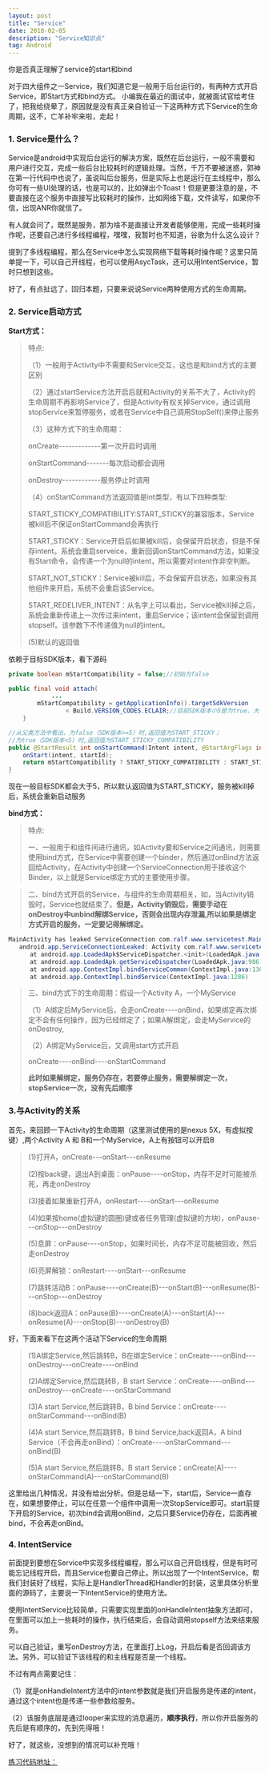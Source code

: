 ```yaml
---
layout: post
title: "Service"
date: 2018-02-05
description: "Service知识点"
tag: Android
---
```

你是否真正理解了service的start和bind

对于四大组件之一Service，我们知道它是一般用于后台运行的，有两种方式开启Service，即Start方式和bind方式。
小编我在最近的面试中，就被面试官给考住了，把我给绕晕了，原因就是没有真正亲自验证一下这两种方式下Service的生命周期，这不，亡羊补牢来啦，走起！

### 1. Service是什么？


Service是android中实现后台运行的解决方案，既然在后台运行，一般不需要和用户进行交互，完成一些后台比较耗时的逻辑处理。当然，千万不要被迷惑，郭神在第一行代码中也说了，虽说叫后台服务，但是实际上也是运行在主线程中，那么你可有一些UI处理的话，也是可以的，比如弹出个Toast！但是更要注意的是，不要直接在这个服务中直接写比较耗时的操作，比如网络下载，文件读写，如果你不信，出现ANR你就信了。

有人就会问了，既然是服务，那为啥不是直接让开发者能够使用，完成一些耗时操作呢，还要自己进行多线程编程，嘿嘿，我暂时也不知道，谷歌为什么这么设计？

提到了多线程编程，那么在Service中怎么实现网络下载等耗时操作呢？这里只简单提一下，可以自己开线程，也可以使用AsycTask，还可以用IntentService，暂时只想到这些。

好了，有点扯远了，回归本题，只要来说说Service两种使用方式的生命周期。

### 2. Service启动方式

 **Start方式：**

>特点:
>
>（1）一般用于Activity中不需要和Service交互，这也是和bind方式的主要区别
>
>（2）通过startService方法开启后就和Activity的关系不大了，Activity的生命周期不再影响Service了，但是Activity有权关掉Service，通过调用stopService来暂停服务，或者在Service中自己调用StopSelf()来停止服务
>
>（3）这种方式下的生命周期：
>
>onCreate-------------第一次开启时调用
>
>onStartCommand-------每次启动都会调用
>
>onDestroy------------服务停止时调用
>
>（4）onStartCommand方法返回值是int类型，有以下四种类型:
>
>START_STICKY_COMPATIBILITY:START_STICKY的兼容版本，Service被kill后不保证onStartCommand会再执行
>
>START_STICKY：Service开启后如果被kill后，会保留开启状态，但是不保存intent。系统会重启serveice，重新回调onStartCommand方法，如果没有Start命令，会传递一个为null的intent，所以需要对intent作非空判断。
>
>START_NOT_STICKY：Service被kill后，不会保留开启状态，如果没有其他组件来开启，系统不会重启该Service。
>
>START_REDELIVER_INTENT：从名字上可以看出，Service被kill掉之后，系统会重新传递上一次传过来intent，重启Service；该intent会保留到调用stopself。该参数下不传递值为null的intent。
>
>(5)默认的返回值
>
依赖于目标SDK版本，看下源码

```java
private boolean mStartCompatibility = false;//初始为false

public final void attach(
            ...
        mStartCompatibility = getApplicationInfo().targetSdkVersion
                < Build.VERSION_CODES.ECLAIR;//目前SDK版本小5是为true，大于等于5时为false
    }

//从父类方法中看出，为false（SDK版本>=5）时,返回值为START_STICKY；
//为true（SDK版本<5）时,返回值为START_STICKY_COMPATIBILITY
public @StartResult int onStartCommand(Intent intent, @StartArgFlags int flags, int startId) {
    onStart(intent, startId);
    return mStartCompatibility ? START_STICKY_COMPATIBILITY : START_STICKY;
}
```
现在一般目标SDK都会大于5，所以默认返回值为START_STICKY，服务被kill掉后，系统会重新启动服务


 **bind方式：**
 >特点:
 >
 >一、一般用于和组件间进行通讯，如Activity要和Service之间通讯，则需要使用bind方式，在Service中需要创建一个binder，然后通过onBind方法返回给Activity，在Activity中创建一个ServiceConnection用于接收这个Binder，以上就是Service绑定方式的主要使用步骤。


 >
 >二、bind方式开启的Service，与组件的生命周期相关，如，当Activity销毁时，Service也就结束了。**但是，Activity销毁后，需要手动在onDestroy中unbind解绑Service，否则会出现内存泄漏,所以如果是绑定方式开启的服务，一定要记得解绑定。**
 ```java
 MainActivity has leaked ServiceConnection com.ralf.www.servicetest.MainActivity$1@861526a that was originally bound here
    android.app.ServiceConnectionLeaked: Activity com.ralf.www.servicetest.MainActivity has leaked ServiceConnection com.ralf.www.servicetest.MainActivity$1@861526a that was originally bound here
       at android.app.LoadedApk$ServiceDispatcher.<init>(LoadedApk.java:1092)
       at android.app.LoadedApk.getServiceDispatcher(LoadedApk.java:986)
       at android.app.ContextImpl.bindServiceCommon(ContextImpl.java:1303)
       at android.app.ContextImpl.bindService(ContextImpl.java:1286)
 ```

 >
 >三、bind方式下的生命周期：假设一个Activity A，一个MyService
 >
 > （1）A绑定后MyService后，会走onCreate----onBind，如果绑定再次绑定不会有任何操作，因为已经绑定了；如果A解绑定，会走MyService的onDestroy,
 >
 > （2）A绑定MyService后，又调用start方式开启
 >
 > onCreate----onBind----onStartCommand
 >
 > **此时如果解绑定，服务仍存在，若要停止服务，需要解绑定一次，stopService一次，没有先后顺序**

### 3.与Activity的关系

首先，来回顾一下Activity的生命周期（这里测试使用的是nexus 5X，有虚拟按键）,两个Activity A 和 B和一个MyService，A上有按钮可以开启B

> (1)打开A，onCreate---onStart---onResume
>
> (2)按back键，退出A到桌面：onPause----onStop，内存不足时可能被杀死，再走onDestroy
>
> (3)接着如果重新打开A，onRestart----onStart---onResume
>
> (4)如果按home(虚拟键的圆圈)键或者任务管理(虚拟键的方块)，onPause---onStop---onDestroy
>
>(5)息屏：onPause----onStop，如果时间长，内存不足可能被回收，然后走onDestroy
>
> (6)亮屏解锁：onRestart----onStart---onResume
>
> (7)跳转活动B：onPause----onCreate(B)---onStart(B)---onResume(B)---onStop---onDestroy
>
> (8)back返回A：onPause(B)----onCreate(A)---onStart(A)---onResume(A)---onStop(B)---onDestroy(B)
>
好，下面来看下在这两个活动下Service的生命周期

> (1)A绑定Service,然后跳转B，B在绑定Service：onCreate----onBind---onDestroy---onCreate----onBind
>
> (2)A绑定Service,然后跳转B，B start Service：onCreate----onBind---onDestroy---onCreate----onStarCommand
>
> (3)A start Service,然后跳转B，B bind Service：onCreate----onStarCommand---onBind(B)
>
> (4)A start Service,然后跳转B，B bind Service,back返回A，A bind Service（不会再走onBind）：onCreate----onStarCommand---onBind(B)
>
> (5)A start Service,然后跳转B，B start Service：onCreate(A)----onStarCommand(A)---onStarCommand(B)

这里给出几种情况，并没有给出分析。但是总结一下，start后，Service一直存在，如果想要停止，可以在任意一个组件中调用一次StopService即可。start前提下开启的Service，初次bind会调用onBind，之后只要Service仍存在，后面再被bind，不会再走onBind。

### 4. IntentService

前面提到要想在Service中实现多线程编程，那么可以自己开启线程，但是有时可能忘记线程开启，而且Service也要自己停止。所以出现了一个IntentService，帮我们封装好了线程，实际上是HandlerThread和Handler的封装，这里具体分析里面的源码了，主要说一下IntentService的使用方法。

使用IntentService比较简单，只需要实现里面的onHandleIntent抽象方法即可，在里面可以加上一些耗时的操作，执行结束后，会自动调用stopself方法来结束服务。

可以自己验证，重写onDestroy方法，在里面打上Log，开启后看是否回调该方法。另外，可以验证下该线程的和主线程是否是一个线程。

不过有两点需要记住：

（1）就是onHandleIntent方法中的intent参数就是我们开启服务是传递的intent，通过这个intent也是传递一些参数给服务。

（2）该服务底层是通过looper来实现的消息遍历，**顺序执行**，所以你开启服务的先后是有顺序的，先到先得哦！


好了，就这些，没想到的情况可以补充哦！

[练习代码地址：](https://github.com/RalfNick/AndroidPractice)
